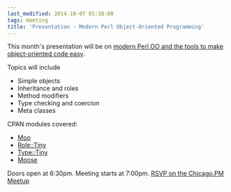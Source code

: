 ```yaml
---
last_modified: 2014-10-07 01:10:00
tags: meeting
title: 'Presentation - Modern Perl Object-Oriented Programming'
---
```

This month's presentation will be on [modern Perl OO and the tools to make object-oriented code easy](http://www.meetup.com/ChicagoPM/events/211160342/).

Topics will include

* Simple objects
* Inheritance and roles
* Method modifiers
* Type checking and coercion
* Meta classes

CPAN modules covered:

* [Moo](https://metacpan.org/pod/Moo)
* [Role::Tiny](https://metacpan.org/pod/Role::Tiny)
* [Type::Tiny](https://metacpan.org/pod/Type::Tiny)
* [Moose](https://metacpan.org/pod/Moose)

Doors open at 6:30pm. Meeting starts at 7:00pm. [RSVP on the Chicago.PM Meetup](http://www.meetup.com/ChicagoPM/events/211160342/)
